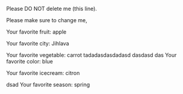 Please DO NOT delete me (this line).

Please make sure to change me,



Your favorite fruit: apple

Your favorite city: Jihlava

Your favorite vegetable: carrot
tadadasdasdadasd
dasdasd
das
Your favorite color: blue

Your favorite icecream: citron

dsad
Your favorite season: spring
